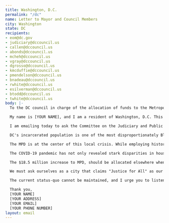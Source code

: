 ```yaml
---
title: Washington, D.C.
permalink: "/dc"
name: Letter to Mayor and Council Members
city: Washington
state: DC
recipients:
- eom@dc.gov
- judiciary@dccouncil.us
- callen@dccouncil.us
- abonds@dccouncil.us
- mcheh@dccouncil.us
- vgray@dccouncil.us
- dgrosso@dccouncil.us
- kmcduffie@dccouncil.us
- pmendelson@dccouncil.us
- bnadeau@dccouncil.us
- rwhite@dccouncil.us
- esilverman@dccouncil.us
- btodd@dccouncil.us
- twhite@dccouncil.us
body: |-
  To the DC council in charge of the allocation of funds to the Metropolitan Police Department and its respective members,

  My name is [YOUR NAME], and I am a resident of Washington, D.C. This past week, our nation has been gripped by protests calling for rapid and meaningful change with regard to police behavior, an end to racism and anti-Blackness, and immediate reform in how Black people are treated in America. Our city has been at the forefront of much of this action. Accordingly, it has come to my attention that there will be a council meeting in June that will discuss the budget for the Metropolitan Police Department.

  I am emailing today to ask the Committee on the Judiciary and Public Safety to vote against the Mayor’s proposed budget increase for the Metropolitan Police Department (MPD). I am calling attention to the fact that this increase is occurring as the budgets for the Office of Neighborhood Safety and Engagement and the Office of Victim Services and Justice Grants are being reduced.

  DC's incarcerated population is one of the most disproportionately Black in the US (at 89%), even though Black people only comprise 46% of the DC population. Despite our liberal reputation and city motto of "Justice for All", if DC were a state, it would have the highest incarceration rate in the country. In 2019, the Washington Post reported that most stops by MPD were made of Black Washingtonians, and we are renowned across the country for the revenue we extract from these stops ($1 billion last year alone in traffic stops). In addition, the Washington Lawyers Committee for Civil Rights and Urban Affairs released a report on the disparities in fare evasion enforcement toward Black residents on public transportation. Findings demonstrated that the District disproportionately stops and incarcerates Black residents from the city's poorest wards. The systems flaws are wide open for all to see, and can only be solved with a recognition that the criminalization of poverty must end.

  The MPD is at the center of this local crisis. While employing historically racist tactics to incite fear in Black communities, MPD has been in steady collaboration with ICE officials, standing against the city’s vows to be a sanctuary for immigrant communities. In addition to their continuation of the unconstitutional stop and frisk policies, often just by other names (protective pat-downs, and jump-outs), MPD often downplays this data in testimony to the DC Council. Additionally, the steady increase to the MPD budget despite the twenty percent uptick in from 2017-2018 in use of force cannot be ignored.

  The COVID-19 pandemic has not only revealed stark disparities in housing, healthcare, COVID-19 testing, and access to food, but has exacerbated the underlying conditions that leave thousands of low-income residents more vulnerable to this deadly infectious disease. This is where we should be focusing our efforts and funding. It is unconscionable that in the midst of a health pandemic that is overwhelmingly killing Black people – as 76% of COVID deaths are of Black DC residents – that Mayor Bowser would propose increasing an already bloated police budget to almost $580 million, while at the same time divesting from critical public health resources like violence prevention and interruption, mental healthcare, trauma and victims services, and reentry services. The fact that we have ample funds for riot shields and tear gas but at one point questioned the adequacy of our supply of hospital beds and PPE is more than poor leadership and mismanagement of resources — it is a glaring and total moral failure.

  The $18.5 million increase to MPD, should be allocated elsewhere when considered within the context of this ongoing pandemic and the $700 million dollar city budget deficit. This funding would be better allocated towards supporting DC Public Schools and funding community health initiatives (such as the Dept. of Health, Dept. of Health Care Finance, and the Dept. of Behavioral Health).

  We must ask ourselves as a city that claims "Justice for All" as our motto — what kind of justice are we referring to? Economic Justice? Racial Justice? Social Justice? Or is the grand sum of our capacity for justice to offload problems we are unwilling to deal with at their source onto an agency whose main tools will, at the end of the day, always be those of violence and coercion?

  The current status-quo cannot be maintained, and I urge you to listen to community leaders and members of the DC chapter of Black Lives Matter as well as Stop Police Terror Project DC and defund the Metropolitan Police Department. The resources are in desperate need elsewhere. Do not abandon the people you were elected to serve.

  Thank you,
  [YOUR NAME]
  [YOUR ADDRESS]
  [YOUR EMAIL]
  [YOUR PHONE NUMBER]
layout: email
---
```


